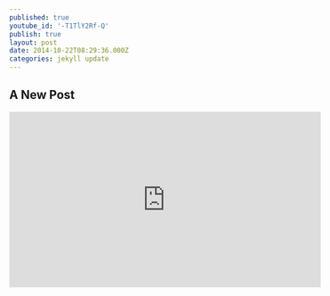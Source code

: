 ```yaml
---
published: true
youtube_id: '-T1TlY2Rf-Q'
publish: true
layout: post
date: 2014-10-22T08:29:36.000Z
categories: jekyll update
---
```

## A New Post

<iframe width="560" height="315" src="https://www.youtube.com/embed/-T1TlY2Rf-Q" frameborder="0" allowfullscreen></iframe>

